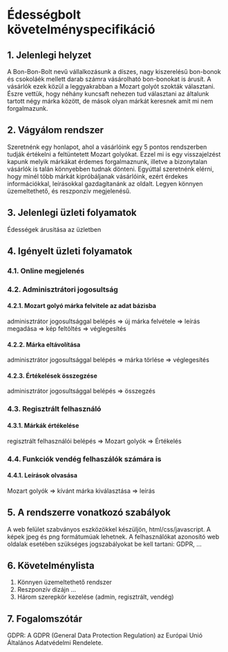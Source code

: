# Édességbolt követelményspecifikáció

## 1. Jelenlegi helyzet

A Bon-Bon-Bolt nevű vállalkozásunk a díszes, nagy kiszerelésű bon-bonok és csokoláék mellett darab számra vásárolható bon-bonokat is árusít. A vásárlók ezek közül a leggyakrabban a Mozart golyót szokták választani. Észre vettük, hogy néhány kuncsaft nehezen tud választani az általunk tartott négy márka között, de mások olyan márkát keresnek amit mi nem forgalmazunk.

## 2. Vágyálom rendszer

Szeretnénk egy honlapot, ahol a vásárlóink egy 5 pontos rendszerben tudják értékelni a feltüntetett Mozart golyókat. Ezzel mi is egy visszajelzést kapunk melyik márkákat érdemes forgalmaznunk, illetve a bizonytalan vásárlók is talán könnyebben tudnak dönteni. Egyúttal szeretnénk elérni, hogy minél több márkát kipróbáljanak vásárlóink, ezért érdekes információkkal, leírásokkal gazdagítanánk az oldalt. Legyen könnyen üzemeltethető, és reszponzív megjelenésű.

## 3. Jelenlegi üzleti folyamatok

Édességek árusítása az üzletben

## 4. Igényelt üzleti folyamatok

### 4.1. Online megjelenés

### 4.2. Adminisztrátori jogosultság

#### 4.2.1. Mozart golyó márka felvitele az adat bázisba

adminisztrátor jogosultsággal belépés => új márka felvétele => leírás megadása => kép feltöltés => véglegesítés

#### 4.2.2. Márka eltávolítása

adminisztrátor jogosultsággal belépés => márka törlése => véglegesítés

#### 4.2.3. Értékelések összegzése

adminisztrátor jogosultsággal belépés => összegzés

### 4.3. Regisztrált felhasználó

#### 4.3.1. Márkák értékelése

regisztrált felhasználói belépés => Mozart golyók => Értékelés

### 4.4. Funkciók vendég felhaszálók számára is

#### 4.4.1. Leírások olvasása

Mozart golyók => kívánt márka kiválasztása => leírás

## 5. A rendszerre vonatkozó szabályok

A web felület szabványos eszközökkel készüljön, html/css/javascript. A képek jpeg és png formátumúak lehetnek. A felhasználókat azonosító web oldalak esetében szükséges jogszabályokat be kell tartani: GDPR, ...

## 6. Követelménylista

1. Könnyen üzemeltethető rendszer
2. Reszponzív dizájn ...
3. Három szerepkör kezelése (admin, regisztrált, vendég)

## 7. Fogalomszótár

GDPR: A GDPR (General Data Protection Regulation) az Európai Unió Általános Adatvédelmi Rendelete.
